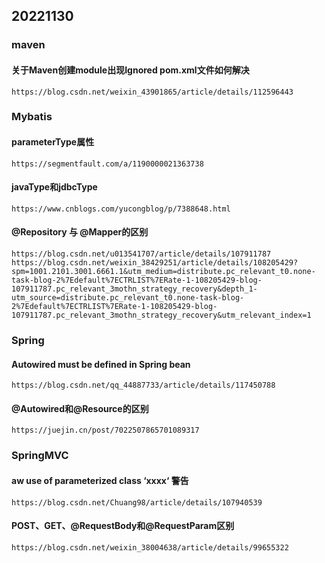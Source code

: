 ## 20221130

### maven

#### 关于Maven创建module出现Ignored pom.xml文件如何解决

```
https://blog.csdn.net/weixin_43901865/article/details/112596443
```

### Mybatis

#### parameterType属性

```
https://segmentfault.com/a/1190000021363738
```

#### javaType和jdbcType

```
https://www.cnblogs.com/yucongblog/p/7388648.html
```

#### @Repository 与 @Mapper的区别

```
https://blog.csdn.net/u013541707/article/details/107911787
https://blog.csdn.net/weixin_38429251/article/details/108205429?spm=1001.2101.3001.6661.1&utm_medium=distribute.pc_relevant_t0.none-task-blog-2%7Edefault%7ECTRLIST%7ERate-1-108205429-blog-107911787.pc_relevant_3mothn_strategy_recovery&depth_1-utm_source=distribute.pc_relevant_t0.none-task-blog-2%7Edefault%7ECTRLIST%7ERate-1-108205429-blog-107911787.pc_relevant_3mothn_strategy_recovery&utm_relevant_index=1
```

### Spring

#### Autowired must be defined in Spring bean

```
https://blog.csdn.net/qq_44887733/article/details/117450788
```

#### @Autowired和@Resource的区别

```
https://juejin.cn/post/7022507865701089317
```

### SpringMVC

#### aw use of parameterized class ‘xxxx‘ 警告

```
https://blog.csdn.net/Chuang98/article/details/107940539
```

#### POST、GET、@RequestBody和@RequestParam区别

```
https://blog.csdn.net/weixin_38004638/article/details/99655322
```

